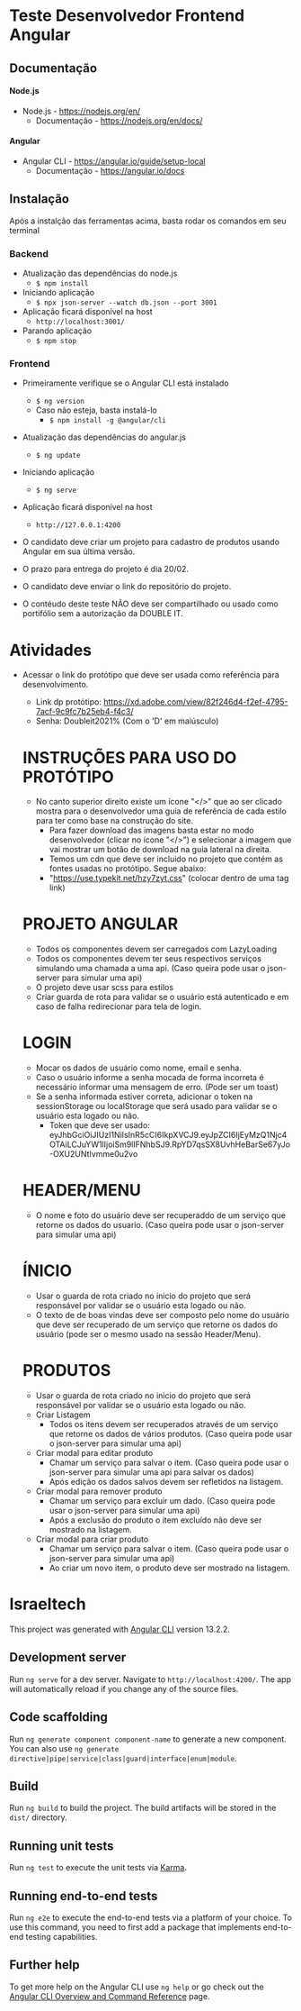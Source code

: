 # Teste Desenvolvedor Frontend Angular

## Documentação

#### Node.js
* Node.js - <https://nodejs.org/en/>
    * Documentação - <https://nodejs.org/en/docs/>

#### Angular
* Angular CLI - <https://angular.io/guide/setup-local>
    * Documentação - <https://angular.io/docs>

## Instalação

Após a instalção das ferramentas acima, basta rodar os comandos em seu terminal

### Backend

* Atualização das dependências do node.js
    * `$ npm install`
* Iniciando aplicação
    * `$ npx json-server --watch db.json --port 3001`
* Aplicação ficará disponível na host 
    * `http://localhost:3001/`
* Parando aplicação
    * `$ npm stop`

### Frontend

* Primeiramente verifique se o Angular CLI está instalado
    * `$ ng version`
    * Caso não esteja, basta instalá-lo 
        * `$ npm install -g @angular/cli`
* Atualização das dependências do angular.js
    * `$ ng update`
* Iniciando aplicação
    * `$ ng serve`
* Aplicação ficará disponível na host 
    * `http://127.0.0.1:4200`



* O candidato deve criar um projeto para cadastro de produtos usando Angular em sua última versão.
* O prazo para entrega do projeto é dia 20/02.
* O candidato deve enviar o link do repositório do projeto.
* O contéudo deste teste NÃO deve ser compartilhado ou usado como portifólio sem a autorização da DOUBLE IT.

# Atividades
* Acessar o link do protótipo que deve ser usada como referência para desenvolvimento.
  * Link dp protótipo: https://xd.adobe.com/view/82f246d4-f2ef-4795-7acf-9c9fc7b25eb4-f4c3/
  * Senha: Doubleit2021% (Com o 'D' em maiúsculo)
  
  # INSTRUÇÕES PARA USO DO PROTÓTIPO
    * No canto superior direito existe um ícone "</>" que ao ser clicado mostra para o desenvolvedor uma guia de referência de cada estilo para ter como base na construção do site.
      *  Para fazer download das imagens basta estar no modo desenvolvedor (clicar no ícone "</>") e selecionar a imagem que vai mostrar um botão de download na guia lateral na direita.
      *  Temos um cdn que deve ser incluido no projeto que contém as fontes usadas no protótipo. Segue abaixo:
      *  "https://use.typekit.net/hzy7zyt.css" (colocar dentro de uma tag link)
  
    # PROJETO ANGULAR
    * Todos os componentes devem ser carregados com LazyLoading
    * Todos os componentes devem ter seus respectivos serviços simulando uma chamada a uma api. (Caso queira pode usar o json-server para simular uma api)
    * O projeto deve usar scss para estilos
    * Criar guarda de rota para validar se o usuário está autenticado e em caso de falha redirecionar para tela de login.
    
    # LOGIN
    * Mocar os dados de usuário como nome, email e senha. 
    * Caso o usuário informe a senha mocada de forma incorreta é necessário informar uma mensagem de erro. (Pode ser um toast)
    * Se a senha informada estiver correta, adicionar o token na sessionStorage ou localStorage que será usado para validar se o usuário esta logado ou não.
      * Token que deve ser usado: eyJhbGciOiJIUzI1NiIsInR5cCI6IkpXVCJ9.eyJpZCI6IjEyMzQ1Njc4OTAiLCJuYW1lIjoiSm9lIFNhbSJ9.RpYD7qsSX8UvhHeBarSe67yJo-OXU2UNtIvmme0u2vo
    
    # HEADER/MENU
    * O nome e foto do usuário deve ser recuperaddo de um serviço que retorne os dados do usuario. (Caso queira pode usar o json-server para simular uma api)
    
    # ÍNICIO
    * Usar o guarda de rota criado no inicio do projeto que será responsável por validar se o usuário esta logado ou não.
    * O texto de de boas vindas deve ser composto pelo nome do usuário que deve ser recuperado de um serviço que retorne os dados do usuário (pode ser o mesmo usado na sessão Header/Menu).
    
    # PRODUTOS
    * Usar o guarda de rota criado no inicio do projeto que será responsável por validar se o usuário esta logado ou não.
    * Criar Listagem
      * Todos os itens devem ser recuperados através de um serviço que retorne os dados de vários produtos. (Caso queira pode usar o json-server para simular uma api)
    * Criar modal para editar produto
      * Chamar um serviço para salvar o item. (Caso queira pode usar o json-server para simular uma api para salvar os dados)
      * Após edição os dados salvos devem ser refletidos na listagem. 
    * Criar modal para remover produto
      * Chamar um serviço para excluir um dado. (Caso queira pode usar o json-server para simular uma api)
      * Após a exclusão do produto o item excluído não deve ser mostrado na listagem. 
    * Criar modal para criar produto
      * Chamar um serviço para salvar o item. (Caso queira pode usar o json-server para simular uma api)
      * Ao criar um novo item, o produto deve ser mostrado na listagem.











# Israeltech

This project was generated with [Angular CLI](https://github.com/angular/angular-cli) version 13.2.2.

## Development server

Run `ng serve` for a dev server. Navigate to `http://localhost:4200/`. The app will automatically reload if you change any of the source files.

## Code scaffolding

Run `ng generate component component-name` to generate a new component. You can also use `ng generate directive|pipe|service|class|guard|interface|enum|module`.

## Build

Run `ng build` to build the project. The build artifacts will be stored in the `dist/` directory.

## Running unit tests

Run `ng test` to execute the unit tests via [Karma](https://karma-runner.github.io).

## Running end-to-end tests

Run `ng e2e` to execute the end-to-end tests via a platform of your choice. To use this command, you need to first add a package that implements end-to-end testing capabilities.

## Further help

To get more help on the Angular CLI use `ng help` or go check out the [Angular CLI Overview and Command Reference](https://angular.io/cli) page.
